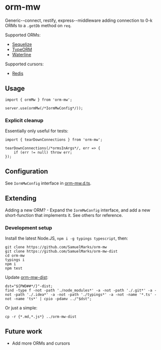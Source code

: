 orm-mw
======

Generic--connect, restify, express--middleware adding connection to 0-k ORMs to a `.getDb` method on `req`.

Supported ORMs:

 - [Sequelize](https://github.com/sequelize/sequelize)
 - [TypeORM](https://github.com/typeorm/typeorm)
 - [Waterline](https://github.com/balderdashy/waterline)
 
Supported cursors:

 - [Redis](https://github.com/luin/ioredis)

## Usage

    import { ormMw } from 'orm-mw';

    server.use(ormMw(/*IormMwConfig*/));

### Explicit cleanup
Essentially only useful for tests:

    import { tearDownConnections } from 'orm-mw';
    
    tearDownConnections(/*ormsInArgs*/, err => {
        if (err != null) throw err; 
    });

## Configuration

See `IormMwConfig` interface in [orm-mw.d.ts](https://github.com/SamuelMarks/orm-mw).

## Extending

Adding a new ORM? - Expand the `IormMwConfig` interface, and add a new short-function that implements it. See others for reference.

### Development setup
Install the latest Node.JS, `npm i -g typings typescript`, then:

    git clone https://github.com/SamuelMarks/orm-mw
    git clone https://github.com/SamuelMarks/orm-mw-dist
    cd orm-mw
    typings i
    npm i
    npm test

Update [orm-mw-dist](https://github.com/SamuelMarks/orm-mw-dist):

    dst="${PWD##*/}"-dist;
    find -type f -not -path './node_modules*' -a -not -path './.git*' -a -not -path './.idea*' -a -not -path './typings*' -a -not -name '*.ts' -not -name 'ts*' | cpio -pdamv ../"$dst";

Or just a simple:

    cp -r {*.md,*.js*} ../orm-mw-dist

## Future work

  - Add more ORMs and cursors
